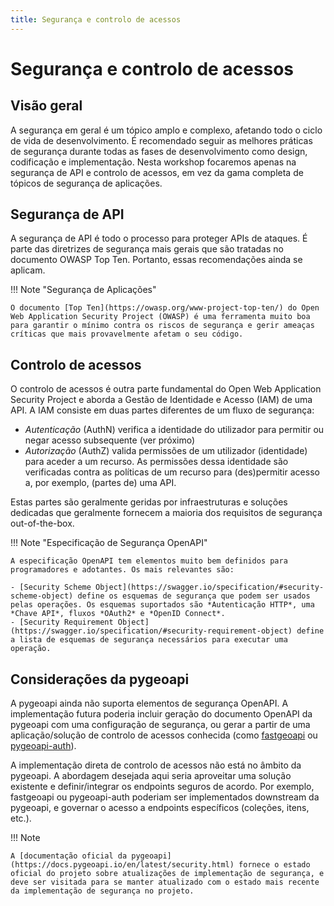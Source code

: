 ```yaml
---
title: Segurança e controlo de acessos
---
```


# Segurança e controlo de acessos

## Visão geral

A segurança em geral é um tópico amplo e complexo, afetando todo o ciclo de vida de desenvolvimento.
É recomendado seguir as melhores práticas de segurança durante todas as fases de desenvolvimento como design, codificação e implementação.
Nesta workshop focaremos apenas na segurança de API e controlo de acessos, em vez da gama completa de tópicos de segurança de aplicações.

## Segurança de API

A segurança de API é todo o processo para proteger APIs de ataques. É parte das diretrizes de segurança mais gerais que são tratadas no documento OWASP Top Ten. Portanto, essas recomendações ainda se aplicam.

!!! Note "Segurança de Aplicações"

    O documento [Top Ten](https://owasp.org/www-project-top-ten/) do Open Web Application Security Project (OWASP) é uma ferramenta muito boa para garantir o mínimo contra os riscos de segurança e gerir ameaças críticas que mais provavelmente afetam o seu código.

## Controlo de acessos

O controlo de acessos é outra parte fundamental do Open Web Application Security Project e aborda a Gestão de Identidade e Acesso (IAM) de uma API.
A IAM consiste em duas partes diferentes de um fluxo de segurança:

- *Autenticação* (AuthN) verifica a identidade do utilizador para permitir ou negar acesso subsequente (ver próximo)
- *Autorização* (AuthZ) valida permissões de um utilizador (identidade) para aceder a um recurso. As permissões dessa identidade são verificadas contra as políticas de um recurso para (des)permitir acesso a, por exemplo, (partes de) uma API.

Estas partes são geralmente geridas por infraestruturas e soluções dedicadas que geralmente fornecem a maioria dos requisitos de segurança out-of-the-box.

!!! Note "Especificação de Segurança OpenAPI"

    A especificação OpenAPI tem elementos muito bem definidos para programadores e adotantes. Os mais relevantes são:

    - [Security Scheme Object](https://swagger.io/specification/#security-scheme-object) define os esquemas de segurança que podem ser usados pelas operações. Os esquemas suportados são *Autenticação HTTP*, uma *Chave API*, fluxos *OAuth2* e *OpenID Connect*.
    - [Security Requirement Object](https://swagger.io/specification/#security-requirement-object) define a lista de esquemas de segurança necessários para executar uma operação.

## Considerações da pygeoapi

A pygeoapi ainda não suporta elementos de segurança OpenAPI. A implementação futura poderia incluir geração do documento OpenAPI da pygeoapi com uma configuração de segurança, ou gerar a partir de uma aplicação/solução de controlo de acessos conhecida (como [fastgeoapi](https://github.com/geobeyond/fastgeoapi) ou [pygeoapi-auth](https://github.com/cartologic/pygeoapi-auth)).

A implementação direta de controlo de acessos não está no âmbito da pygeoapi. A abordagem desejada aqui seria aproveitar uma solução existente e definir/integrar os endpoints seguros de acordo. Por exemplo, fastgeoapi ou pygeoapi-auth poderiam ser implementados downstream da pygeoapi, e governar o acesso a endpoints específicos (coleções, itens, etc.).


!!! Note

    A [documentação oficial da pygeoapi](https://docs.pygeoapi.io/en/latest/security.html) fornece o estado oficial do projeto sobre atualizações de implementação de segurança, e deve ser visitada para se manter atualizado com o estado mais recente da implementação de segurança no projeto.